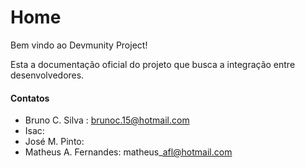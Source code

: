 # Home

Bem vindo ao Devmunity Project!

Esta a documentação oficial do projeto que busca a integração entre desenvolvedores.

#### Contatos

* Bruno C. Silva : brunoc.15@hotmail.com
* Isac:
* José M. Pinto:
* Matheus A. Fernandes: matheus\_afl@hotmail.com

